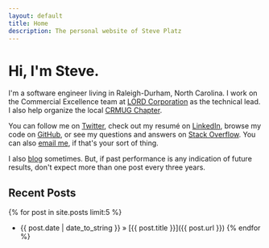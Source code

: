 ```yaml
---
layout: default
title: Home
description: The personal website of Steve Platz
---
```


# Hi, I'm Steve.

I'm a software engineer living in Raleigh-Durham, North Carolina. I work on the Commercial Excellence team at [LORD Corporation](https://www.lord.com) as the technical lead. I also help organize the local [CRMUG Chapter](https://www.crmug.com/crmug/communities/community-home?CommunityKey=3390d9e7-8e46-4314-89ab-399713c436d8).

You can follow me on [Twitter](https://www.twitter.com/steveplatz), check out my resumé on [LinkedIn](https://www.linkedin.com/in/steveplatz), browse my code on [GitHub](https://www.github.com/steveplatz), or see my questions and answers on [Stack Overflow](https://stackoverflow.com/users/48421/steve-platz). You can also [email me](mailto:steve.platz@gmail.com), if that's your sort of thing.

I also [blog](/blog.html) sometimes. But, if past performance is any indication of future results, don't expect more than one post every three years.

## Recent Posts
{% for post in site.posts limit:5 %}
  * <span>{{ post.date | date_to_string }}</span> &raquo; [{{ post.title }}]({{ post.url }})
{% endfor %}
